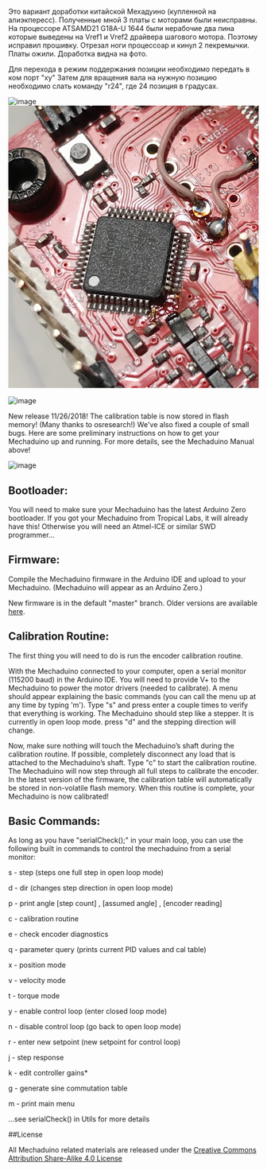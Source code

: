 Это вариант доработки китайской Мехадуино (купленной на алиэкпересс). Полученные мной 3 платы с моторами были неисправны. На процессоре ATSAMD21 G18A-U 1644 были нерабочие два пина которые выведены на Vref1 и Vref2 драйвера шагового мотора. Поэтому исправил прошивку. Отрезал ноги процессоар и кинул 2 пекремычки. Платы ожили. Доработка видна на фото. 

Для перехода в режим поддержания позиции необходимо передать в ком порт "xy"
Затем для вращения вала на нужную позицию необходимо слать команду "r24", где 24 позиция в градусах.

![image](images/wire.png)
![image](images/cut.png)

![image](images/header.PNG)

New release 11/26/2018!  The calibration table is now stored in flash memory!  (Many thanks to osresearch!) We've also fixed a couple of small bugs.
Here are some preliminary instructions on how to get your Mechaduino up and running.  For more details, see the Mechaduino Manual above!

![image](images/example1.gif)

## Bootloader:
You will need to make sure your Mechaduino has the latest Arduino Zero bootloader.  If you got your Mechaduino from Tropical Labs, it will already have this! Otherwise you will need an Atmel-ICE or similar SWD programmer...

## Firmware:

Compile the Mechaduino firmware in the Arduino IDE and upload to your Mechaduino.  (Mechaduino will appear as an Arduino Zero.)  

New firmware is in the default "master" branch. Older versions are available [here](https://github.com/jcchurch13/Mechaduino-Firmware/releases). 


## Calibration Routine:

The first thing you will need to do is run the encoder calibration routine.

With the Mechaduino connected to your computer, open a serial monitor (115200 baud) in the Arduino IDE.  You will need to provide V+ to the Mechaduino to power the motor drivers (needed to calibrate).  A menu should appear explaining the basic commands (you can call the menu up at any time by typing 'm').  Type "s" and press enter a couple times to verify that everything is working.  The Mechaduino should step like a stepper.  It is currently in open loop mode.  press "d" and the stepping direction will change.  

Now, make sure nothing will touch the Mechaduino’s shaft during the calibration routine. If possible, completely disconnect any load that is attached to the Mechaduino’s shaft.  Type "c" to start the calibration routine. The Mechaduino will now step through all full steps to calibrate the encoder. In the latest version of the firmware, the calibration table will automatically be stored in non-volatile flash memory. When this routine is complete, your Mechaduino is now calibrated!

## Basic Commands:

As long as you have "serialCheck();" in your main loop, you can use the following built in commands to control the mechaduino from a serial monitor:

  
s - step (steps one full step in open loop mode)

d - dir (changes step direction in open loop mode)

p - print angle [step count] , [assumed angle] , [encoder reading]


c - calibration routine

e - check encoder diagnostics

q - parameter query (prints current PID values and cal table)


x  -  position mode

v - velocity mode

t - torque mode


y - enable control loop (enter closed loop mode)

n - disable control loop (go back to open loop mode)

r - enter new setpoint (new setpoint for control loop)


j - step response

k - edit controller gains*

g - generate sine commutation table

m - print main menu

  ...see serialCheck() in Utils for more details
 


##License

All Mechaduino related materials are released under the
[Creative Commons Attribution Share-Alike 4.0 License](https://creativecommons.org/licenses/by-sa/4.0/)
